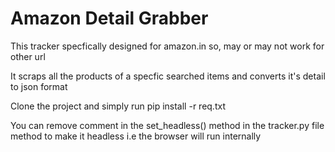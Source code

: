 # Amazon Detail Grabber

This tracker specfically designed for amazon.in so, may or may not work for other url

It scraps all the products of a specfic searched items and converts it's detail to json format

Clone the project and simply run pip install -r req.txt 

You can remove comment in the set_headless() method in the tracker.py file method to make it headless i.e the browser will run internally


